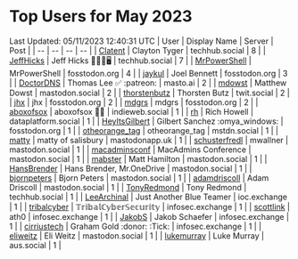 # Top Users for May 2023
Last Updated: 05/11/2023 12:40:31 UTC
| User | Display Name | Server | Post |
| -- | -- | -- | -- |
| [Clatent](https://techhub.social/@Clatent) | Clayton Tyger | techhub.social | 8 |
| [JeffHicks](https://techhub.social/@JeffHicks) | Jeff Hicks 🐶🎼🍷🖥️ | techhub.social | 7 |
| [MrPowerShell](https://fosstodon.org/@MrPowerShell) | MrPowerShell | fosstodon.org | 4 |
| [jaykul](https://fosstodon.org/@jaykul) | Joel Bennett | fosstodon.org | 3 |
| [DoctorDNS](https://masto.ai/@DoctorDNS) | Thomas Lee ✅ :patreon: | masto.ai | 2 |
| [mdowst](https://mastodon.social/@mdowst) | Matthew Dowst | mastodon.social | 2 |
| [thorstenbutz](https://twit.social/@thorstenbutz) | Thorsten Butz | twit.social | 2 |
| [jhx](https://fosstodon.org/@jhx) | jhx | fosstodon.org | 2 |
| [mdgrs](https://fosstodon.org/@mdgrs) | mdgrs | fosstodon.org | 2 |
| [aboxofsox](https://indieweb.social/@aboxofsox) | aboxofsox 🧙🏼 | indieweb.social | 1 |
| [rh](https://dataplatform.social/@rh) | Rich Howell | dataplatform.social | 1 |
| [HeyItsGilbert](https://fosstodon.org/@HeyItsGilbert) | Gilbert Sanchez :omya_windows: | fosstodon.org | 1 |
| [otheorange_tag](https://mstdn.social/@otheorange_tag) | otheorange_tag | mstdn.social | 1 |
| [matty](https://mastodonapp.uk/@matty) | matty of salisbury | mastodonapp.uk | 1 |
| [schusterfredl](https://mastodon.social/@schusterfredl) | mwallner | mastodon.social | 1 |
| [macadminsconf](https://mastodon.social/@macadminsconf) | MacAdmins Conference | mastodon.social | 1 |
| [mabster](https://mastodon.social/@mabster) | Matt Hamilton | mastodon.social | 1 |
| [HansBrender](https://mastodon.social/@HansBrender) | Hans Brender, Mr.OneDrive | mastodon.social | 1 |
| [bjornpeters](https://mastodon.social/@bjornpeters) | Bjorn Peters | mastodon.social | 1 |
| [adamdriscoll](https://mastodon.social/@adamdriscoll) | Adam Driscoll | mastodon.social | 1 |
| [TonyRedmond](https://techhub.social/@TonyRedmond) | Tony Redmond | techhub.social | 1 |
| [LeeArchinal](https://ioc.exchange/@LeeArchinal) | Just Another Blue Teamer | ioc.exchange | 1 |
| [tribalcyber](https://infosec.exchange/@tribalcyber) | 𝕋𝕣𝕚𝕓𝕒𝕝ℂ𝕪𝕓𝕖𝕣𝕊𝕖𝕔𝕦𝕣𝕚𝕥𝕪 | infosec.exchange | 1 |
| [scottlink](https://infosec.exchange/@scottlink) | ath0 | infosec.exchange | 1 |
| [JakobS](https://infosec.exchange/@JakobS) | Jakob Schaefer | infosec.exchange | 1 |
| [cirriustech](https://infosec.exchange/@cirriustech) | Graham Gold :donor: :Tick: | infosec.exchange | 1 |
| [eliweitz](https://mastodon.social/@eliweitz) | Eli Weitz | mastodon.social | 1 |
| [lukemurray](https://aus.social/@lukemurray) | Luke Murray | aus.social | 1 |
